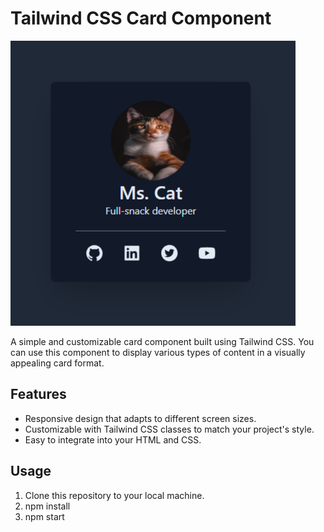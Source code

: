 # Tailwind CSS Card Component

![Card Component Preview](./src/assets/screenshot.png)

A simple and customizable card component built using Tailwind CSS. You can use this component to display various types of content in a visually appealing card format.

## Features

- Responsive design that adapts to different screen sizes.
- Customizable with Tailwind CSS classes to match your project's style.
- Easy to integrate into your HTML and CSS.

## Usage

1. Clone this repository to your local machine.
2. npm install
3. npm start